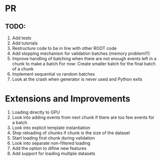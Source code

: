 # PR

## TODO:

1.  Add tests
2.  Add tutorials
3.  Restructure code to be in line with other ROOT code
4.  Add stopping mechanism for validation batches (memory problem!!!)
5.  Improve handling of batching when there are not enough events left in a chunk to make a batch
    For now: Create smaller batch for the final batch of a chunk
6.  Implement sequential vs random batches 
7.  Look at the crash when generator is never used and Python exits


# Extensions and Improvements

1. Loading directly to GPU
2. Look into adding events from next chunk if there are too few events for a batch
3. Look into explicit template instantiation
4. Stop reloading of chunks if chunk is the size of the dataset
5. Start loading first chunk during validation
6. Look into separate non-filtered loading
7. Add the option to difine new features
8. Add support for loading multiple datasets
